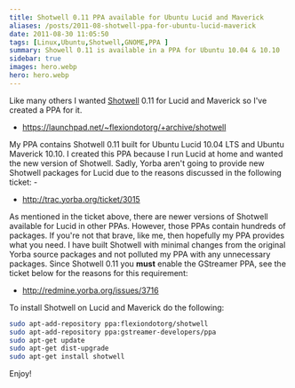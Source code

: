 ```yaml
---
title: Shotwell 0.11 PPA available for Ubuntu Lucid and Maverick
aliases: /posts/2011-08-shotwell-ppa-for-ubuntu-lucid-maverick
date: 2011-08-30 11:05:50
tags: [Linux,Ubuntu,Shotwell,GNOME,PPA ]
summary: Showell 0.11 is available in a PPA for Ubuntu 10.04 & 10.10
sidebar: true
images: hero.webp
hero: hero.webp
---
```


Like many others I wanted [Shotwell](http://yorba.org/shotwell/) 0.11
for Lucid and Maverick so I've created a PPA for it.

  * <https://launchpad.net/~flexiondotorg/+archive/shotwell>

My PPA contains Shotwell 0.11 built for Ubuntu Lucid 10.04 LTS and Ubuntu
Maverick 10.10. I created this PPA because I run Lucid at home and wanted the
new version of Shotwell. Sadly, Yorba aren't going to provide new Shotwell
packages for Lucid due to the reasons discussed in the following ticket: -

 * <http://trac.yorba.org/ticket/3015>

As mentioned in the ticket above, there are newer versions of Shotwell available
for Lucid in other PPAs. However, those PPAs contain hundreds of packages. If
you're not that brave, like me, then hopefully my PPA provides what you
need. I have built Shotwell with minimal changes from the original Yorba
source packages and not polluted my PPA with any unnecessary packages. Since
Shotwell 0.11 you **must** enable the GStreamer PPA, see the ticket
below for the reasons for this requirement:

  * <http://redmine.yorba.org/issues/3716>

To install Shotwell on Lucid and Maverick do the following:

```bash
sudo apt-add-repository ppa:flexiondotorg/shotwell
sudo apt-add-repository ppa:gstreamer-developers/ppa
sudo apt-get update
sudo apt-get dist-upgrade
sudo apt-get install shotwell
```

Enjoy!
